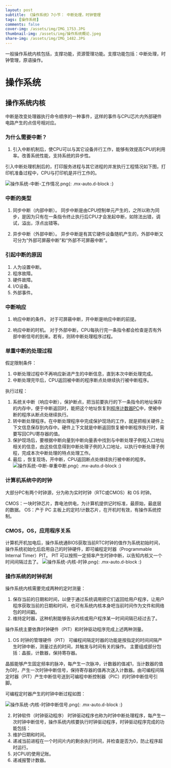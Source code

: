 ```yaml
---
layout: post
subtitle: 《操作系统》7小节： 中断处理，时钟管理
tags: [操作系统]
comments: false
cover-img: /assets/img/IMG_1753.JPG
thumbnail-img: /assets/img/操作系统概论.jpeg
share-img: /assets/img/IMG_1482.JPG
---
```


一般操作系统内核包括，支撑功能，资源管理功能。支撑功能包括：中断处理，时钟管理，原语操作。

# 操作系统

##  操作系统内核
中断是改变处理器执行命令顺序的一种事件，这样的事件与CPU芯片内外部硬件电路产生的点信号相对应。

### 为什么需要中断？
1. 引入中断机制后，使CPU可以与其它设备并行工作，能够有效提高CPU的利用率。改善系统性能，支持系统的异步性。

引入中断处理机制后的，打印服务进程与其它进程的并发执行工程情况如下图，打印机准备过程中，CPU与打印机是并行工作的。

![操作系统-中断-工作情况.png](/assets/img/操作系统-中断-工作情况.png){: .mx-auto.d-block :}

### 中断的类型

1. 同步中断（内部中断）。
同步中断是由CPU控制单元产生的，之所以称为同步，是因为只有在一条指令终止执行后CPU才会发起中断，如除法出错，调试，溢出，浮点出错等。

2. 异步中断（外部中断）。
异步中断是有其它硬件设备随机产生的，外部中断又可分为“外部可屏蔽中断”和“外部不可屏蔽中断”。

### 引起中断的原因
1. 人为设置中断。
2. 程序故障。
3. 硬件故障。
4. I/O设备。
5. 外部事件。

### 中断响应
1. 响应中断的条件。
对于可屏蔽中断，开中断是响应中断的前提。

2. 响应中断的时机。
对于外部中断，CPU每执行完一条指令都会检查是否有外部中断信号的到来。若有，则转中断处理程序过程。

### 单重中断的处理过程
假定限制条件：
1. 中断处理过程中不再响应新进产生的中断信息，直到本次中断处理完成。
2. 中断处理完毕后，CPU返回被中断的程序断点处继续执行被中断程序。

执行过程：
1. 系统关中断（响应中断），保护断点，把当前要执行的下一条指令的地址保存的内存中，便于中断返回时，能把这个地址恢复到[程序计数器PC](/2022-07-05-Operating-System-进程概念)中，使被中断的程序从断点处继续执行。
2. 转中断处理程序。在中断处理程序中完成保护现场的工作，就是把相关硬件上下文信息保存到内存中。硬件上下文就是中断返回恢复被中断程序执行时，需要写回CPU寄存器的值。
3. 保护现场后，要根据中断向量到中断向量表中找到与中断处理子例程入口地址相关的信息，由这些信息得到中断处理子例的入口地址，以执行中断处理子例程，完成本次中断处理的特点处理工作。
4. 最后 ，恢复现场，开中断，CPU返回断点处继续执行被中断的程序。
![操作系统-中断-单重中断.png](/assets/img/操作系统-中断-单重中断.png){: .mx-auto.d-block :}

### 计算机系统中的时钟
大部分PC有两个时钟源，分为称为实时时钟（RTC或CMOS）和 OS 时钟。

CMOS：一块时钟芯片，靠电池供电，为计算机提供记时标准，最原始，最底层的数据。
OS：产于 PC 主板上的定时/计数芯片，在开机时有效，有操作系统控制。

### CMOS，OS，应用程序关系
计算机开机加电后，操作系统通BIOS获取当前RTC时钟的值作为系统初始时间，操作系统初始化后启用自己的时钟硬件，即可编程定时器（Programmable Internal Timer）PIT。
PIT 可以按照一定频率产生时钟中断，以告知内核又一个时间间隔过去了。
![操作系统-内核-时钟.png](/assets/img/操作系统-内核-时钟.png){: .mx-auto.d-block :}
### 操作系统的时钟机制
操作系统内核需要完成两种的定时测量：
1. 保存当前的日期和时间，以便于通过系统调用把它们返回给用户程序，让用户程序获取当前的日期和时间，也可有系统内核本身吧当前时间作为文件和网络包的时间戳。
2. 维持定时器，这种机制能够告诉内核或用户程序某一时间间隔已经过去了。

操作系统主要依靠时钟硬件（PIT）和时钟驱动程序完成上述两种测量。

1. OS 时钟的管理硬件（PIT）
可编程间隔定时器的功能是按指定的时间间隔产生时钟中断，测量过去的时间，并触发与时间有关的操作。
主要组成部分包括：晶振，计数器，保持寄存器。

晶振能够产生固定频率的脉冲，每产生一次脉冲，计数器的值减1，当计数器的值为0时，产生一次时钟中断信号，保持寄存器的值再次送入计数器。由可编程间隔定时器（PIT）产生中断信号送到可编程中断控制器（PIC）的时钟中断信号引脚。

可编程定时器产生的时钟中断过程如图：

![操作系统-内核-时钟中断信号.png](/assets/img/操作系统-内核-时钟中断信号.png){: .mx-auto.d-block :}

2. 时钟软件（时钟驱动程序）
时钟驱动程序也称为时钟中断处理程序，每产生一次时钟中断信号，操作系统内核要执行时钟驱动程序，时钟驱动程序完成的功能包括：
1. 维护日期和时间。
2. 递减当前进程在一个时间片内的剩余执行时间，并检查是否为0，防止程序超时运行。
3. 对CPU的使用记账。
4. 递减报警计数器。



